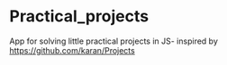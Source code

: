 # Practical_projects
App for solving little practical projects in JS- inspired by https://github.com/karan/Projects
